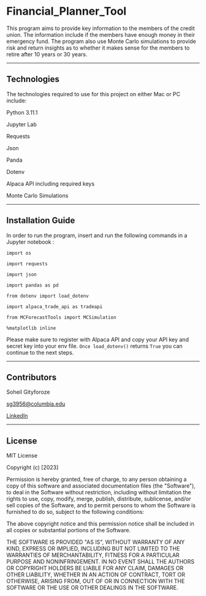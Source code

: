 # Financial_Planner_Tool

This program aims to provide key information to the members of the credit union. The information include if the members have enough money in their emergency fund. The program also use Monte Carlo simulations to provide risk and return insights as to whether it makes sense for the members to retire after 10 years or 30 years.

---

## Technologies

The technologies required to use for this project on either Mac or PC include:

Python 3.11.1

Jupyter Lab

Requests

Json

Panda

Dotenv

Alpaca API including required keys

Monte Carlo Simulations


---

## Installation Guide

In order to run the program, insert and run the following commands in a Jupyter notebook :

`import os`

`import requests`

`import json`

`import pandas as pd`

`from dotenv import load_dotenv`

`import alpaca_trade_api as tradeapi`

`from MCForecastTools import MCSimulation`

`%matplotlib inline`


Please make sure to register with Alpaca API and copy your API key and secret key into your env file.
`Once load_dotenv()` returns `True` you can continue to the next steps.

---

## Contributors

Soheil Gityforoze

sg3956@columbia.edu

[LinkedIn](https://www.linkedin.com/feed/)

---

## License

MIT License

Copyright (c) [2023]

Permission is hereby granted, free of charge, to any person obtaining a copy of this software and associated documentation files (the "Software"), to deal in the Software without restriction, including without limitation the rights to use, copy, modify, merge, publish, distribute, sublicense, and/or sell copies of the Software, and to permit persons to whom the Software is furnished to do so, subject to the following conditions:

The above copyright notice and this permission notice shall be included in all copies or substantial portions of the Software.

THE SOFTWARE IS PROVIDED "AS IS", WITHOUT WARRANTY OF ANY KIND, EXPRESS OR IMPLIED, INCLUDING BUT NOT LIMITED TO THE WARRANTIES OF MERCHANTABILITY, FITNESS FOR A PARTICULAR PURPOSE AND NONINFRINGEMENT. IN NO EVENT SHALL THE AUTHORS OR COPYRIGHT HOLDERS BE LIABLE FOR ANY CLAIM, DAMAGES OR OTHER
LIABILITY, WHETHER IN AN ACTION OF CONTRACT, TORT OR OTHERWISE, ARISING FROM, OUT OF OR IN CONNECTION WITH THE SOFTWARE OR THE USE OR OTHER DEALINGS IN THE SOFTWARE.
